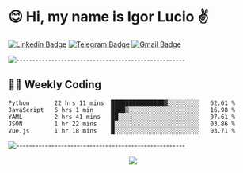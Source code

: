 # :blush: Hi, my name is Igor Lucio :v:

[![Linkedin Badge](https://img.shields.io/badge/-LinkedIn-blue?style=flat-square&logo=Linkedin&logoColor=white&link=https://www.linkedin.com/in/igor-lucio-alves/)](https://www.linkedin.com/in/igor-lucio-alves/)
[![Telegram Badge](https://img.shields.io/badge/-Telegram-1ca0f1?style=flat-square&labelColor=1ca0f1&logo=telegram&logoColor=white&link=https://t.me/iguit0)](https://t.me/iguit0)
[![Gmail Badge](https://img.shields.io/badge/-Gmail-c14438?style=flat-square&logo=Gmail&logoColor=white&link=mailto:igorsk89@gmail.com)](mailto:igorsk89@gmail.com)

![-----------------------------------------------------](https://raw.githubusercontent.com/andreasbm/readme/master/assets/lines/colored.png)

## :man_technologist: Weekly Coding
<!--START_SECTION:waka-->
```text
Python       22 hrs 11 mins  ███████████████▓░░░░░░░░░   62.61 % 
JavaScript   6 hrs 1 min     ████▒░░░░░░░░░░░░░░░░░░░░   16.98 % 
YAML         2 hrs 41 mins   ██░░░░░░░░░░░░░░░░░░░░░░░   07.61 % 
JSON         1 hr 22 mins    █░░░░░░░░░░░░░░░░░░░░░░░░   03.86 % 
Vue.js       1 hr 18 mins    █░░░░░░░░░░░░░░░░░░░░░░░░   03.71 % 
```
<!--END_SECTION:waka-->
![-----------------------------------------------------](https://raw.githubusercontent.com/andreasbm/readme/master/assets/lines/colored.png)

<div align="center"><img src="https://github-readme-stats.vercel.app/api?username=iguit0&show_icons=true&count_private=true&theme=radical&hide=issues" /></div>
